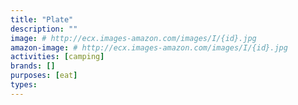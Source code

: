 ```yaml
---
title: "Plate"
description: ""
image: # http://ecx.images-amazon.com/images/I/{id}.jpg
amazon-image: # http://ecx.images-amazon.com/images/I/{id}.jpg
activities: [camping]
brands: []
purposes: [eat]
types:
---
```

